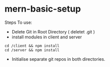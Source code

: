 ﻿# mern-basic-setup

Steps To use:
- Delete Git in Root Directory ( deletet .git )
- install modules in client and server
```
cd /client && npm install
cd /server && npm install
```
- Initialise separate git repos in both directories.
